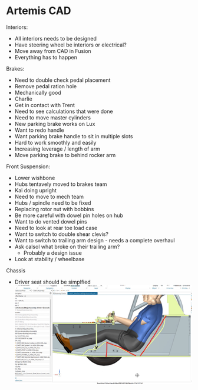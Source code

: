 # Artemis CAD

Interiors:

* All interiors needs to be designed
* Have steering wheel be interiors or electrical?
* Move away from CAD in Fusion
* Everything has to happen



Brakes:

* Need to double check pedal placement
* Remove pedal ration hole
* Mechanically good
* Charlie&#x20;
* Get in contact with Trent
* Need to see calculations that were done
* Need to move master cylinders
* New parking brake works on Lux
* Want to redo handle
* Want parking brake handle to sit in multiple slots
* Hard to work smoothly and easily
* Increasing leverage / length of arm
* Move parking brake to behind rocker arm



Front Suspension:

* Lower wishbone
* Hubs tentavely moved to brakes team
* Kai doing upright
* Need to move to mech team
* Hubs / spindle need to be fixed&#x20;
* Replacing rotor nut with bobbins
* Be more careful with dowel pin holes on hub
* Want to do vented dowel pins
* Need to look at rear toe load case
* Want to switch to double shear clevis?
* Want to switch to trailing arm design - needs a complete overhaul
* Ask calsol what broke on their trailing arm?
  * Probably a design issue
* Look at stability / wheelbase

Chassis

* Driver seat should be simplfied\
  ![](<../.gitbook/assets/image (66).png>)
